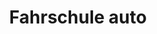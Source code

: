 ---
_schema: default
title: Fahrschule auto
seo:
  description: Lerne Auto fahren mit der Fahrschule Loyal! ✓ Sympathische Fahrlehrer:innen ✓ Individuelle Betreuung ✓ Jetzt online anmelden für Fahrstunden in Zürich.
  title: Autofahren lernen mit Fahrschule Loyal – Kategorie B
  keywords:
    - Fahrschule Auto
    - Führerschein B
    - Fahrschule Zürich
    - Fahrstunden Kategorie B
    - Fahrschule Loyal
  openGraph:
    title: Autofahren lernen mit Fahrschule Loyal – Kategorie B
    description: Lerne Auto fahren mit der Fahrschule Loyal! ✓ Sympathische Fahrlehrer:innen ✓ Individuelle Betreuung ✓ Jetzt online anmelden für Fahrstunden in Zürich.
    url: https://www.fahrschuleloyal.ch/fahrschule-auto-kategorie-b
    type: website
    images:
      url: https://www.fahrschuleloyal.ch/loyal.logo.cdr.svg
  canonical: https://www.fahrschuleloyal.ch/fahrschule-auto-kategorie-b
  metadatabase: https://www.fahrschuleloyal.ch/fahrschule-auto-kategorie-b
content_blocks:
  - _bookshop_name: Fahrschule/Banner
    h1: "Autofahren lernen leicht gemacht – Kategorie B"
    desc: "Lerne mit uns sicher Auto zu fahren! Unsere Fahrlektionen für die Kategorie B bereiten dich optimal auf die Theorie- und Praxisprüfung vor."
  - _bookshop_name: Fahrschule/FScroll
    kat: "Kategorie B"
    scrollrightimg: "/mercedes2.jpeg"
    pointsData: 
      - number: 1
        heading: "Gesuch"
        description:
          "Nach dem erfolgreichen Abschluss des Nothelferkurses stellst du mithilfe eines Formulars einen Lernfahrausweis-Antrag beim Strassenverkehrsamt deines Wohnsitzkantons. Dieses Formular erhältst du bei uns, direkt beim Strassenverkehrsamt oder als Download auf deren Website."
      - number: 2
        heading: "Theorieprüfung"
        description:
          "Du erhältst per Post eine Zulassungsbestätigung zur obligatorischen Theorieprüfung, die du beim Strassenverkehrsamt deines Wohnsitzkantons ablegst."
      - number: 3
        heading: "Erhalt des Lernfahrausweises"
        description:
          "Nach Bestehen der Theorieprüfung wird dir der Lernfahrausweis direkt vom Strassenverkehrsamt deines Wohnsitzkantons per Post zugeschickt. Dieser ist 24 Monate gültig."
        highlighted: true
      - number: 4
        heading: "VKU und Fahrlektionen/ Lernfahrten"
        description:
          "Wir bereiten dich mit Fahrlektionen auf die praktische Prüfung vor. Zeitgleich ist die Teilnahme am Verkehrskundeunterricht (VKU) obligatorisch. Für private Lernfahrten sind ein Lernfahrausweis und eine Begleitperson erforderlich. Lernfahrten dürfen nur mit einer Begleitperson unternommen werden, die das 23. Lebensjahr vollendet hat, seit mindestens 3 Jahren den Führerausweis der Kategorie B besitzt und diesen nicht mehr auf Probe hat. Zudem muss die Handbremse jederzeit von der Begleitperson betätigt werden können."
      - number: 5
        heading: "Praktische Prüfung"
        description:
          "Nach erfolgreichem Abschluss des Verkehrskundeunterrichts (VKU) absolvierst du beim Strassenverkehrsamt die praktische Prüfung und erhältst nach Bestehen deinen Führerausweis der Kategorie B auf Probe."
      - number: 6
        heading: "WAB-Kurs"
        description:
          "Um den unbefristeten Führerausweis zu erhalten, ist es erforderlich, innerhalb der ersten 12 Monate einen Fahrerschulungskurs (WAB) zu absolvieren. Nach Ablauf der Probezeit (3 Jahre) erhältst du den definitive Führerausweis direkt per Post zugestellt."
  - _bookshop_name: Fahrschule/PCategory
    kat: "Kategorie B"
  - _bookshop_name: Fahrschule/FMiddle
    othercontainers: 
      - title: "Fahren ab 17 Jahren"
        paragraph:
          "Ab dem Alter von 17 Jahren kannst du einen Lernfahrausweis der Kategorie B beantragen und mit Fahrstunden beginnen. Für Personen unter 20 Jahren gilt jedoch eine Mindestlernzeit von 12 Monaten ab Erhalt des Lernfahrausweises."
      - title: "Automat oder Schaltung"
        paragraph:
          "Unabhängig davon, wie du dich entscheidest, bieten wir Fahrstunden für beide Varianten an. Doch welche ist die richtige Wahl für dich? <br /> <br /> Automatik : Einfacheres Lernen, möglicherweise weniger Fahrstunden und dadurch geringere Kosten. <br /> Geschaltet : Etwas anspruchsvolleres Lernen, aber die Fähigkeit, beide Varianten zu beherrschen."
  - _bookshop_name: Fahrschule/BindingContacts
    heading: Jetzt unverbindlich \n kontaktieren
    description: >
      Gerne stelle ich mich bei dir persönlich vor. Zögere nicht mich anzurufen und mach dir selbst ein Bild von mir!
    socialLinks:
      - href: "https://facebook.com/"
        src: /facebook-brands-solid.svg
        alt: Facebook
        width: 30
        height: 30
      - href: "https://www.instagram.com/fahrschuleloyal"
        src: /square-instagram-brands-solid.svg
        alt: Instagram
        width: 34
        height: 34
      - href: "https://google.com"
        src: /google-brands-solid.svg
        alt: google
        width: 28
        height: 28
    button_text: Jetzt kontaktieren
    button_link: /kontakt
  - _bookshop_name: Fahrschule/CarSection
    carselection: 
      - img: "/vw-tiguan-schaltung.png"
        car: "VW Tiguan - Schaltung"
      - img: "/mercedes_gla.png"
        car: "Mercedes GLA - Automatik"
  - _bookshop_name: Fahrschule/PriceSection
    pricesection:
      - amount: "CHF 92"
        proLektion: " / pro Lektion"
        title: "Kategorie B - Einzel Fahrstunde"
      - amount: "CHF 86"
        proLektion: " / pro Lektion"
        title: "Kategorie B - Fahrstunden 5er abo"
      - amount: "CHF 82"
        proLektion: " / pro Lektion"
        title: "Kategorie B - Fahrstunden 10er abo"
---